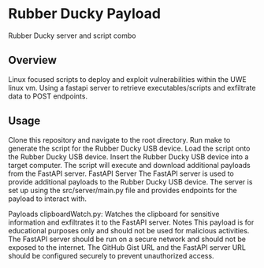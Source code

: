 Rubber Ducky Payload
=====================

Rubber Ducky server and script combo

## Overview

Linux focused scripts to deploy and exploit vulnerabilities within the UWE linux vm. Using a fastapi server to retrieve executables/scripts and exfiltrate data to POST endpoints.

## Usage
Clone this repository and navigate to the root directory.
Run make to generate the script for the Rubber Ducky USB device.
Load the script onto the Rubber Ducky USB device.
Insert the Rubber Ducky USB device into a target computer.
The script will execute and download additional payloads from the FastAPI server.
FastAPI Server
The FastAPI server is used to provide additional payloads to the Rubber Ducky USB device. The server is set up using the src/server/main.py file and provides endpoints for the payload to interact with.

Payloads
clipboardWatch.py: Watches the clipboard for sensitive information and exfiltrates it to the FastAPI server.
Notes
This payload is for educational purposes only and should not be used for malicious activities.
The FastAPI server should be run on a secure network and should not be exposed to the internet.
The GitHub Gist URL and the FastAPI server URL should be configured securely to prevent unauthorized access.